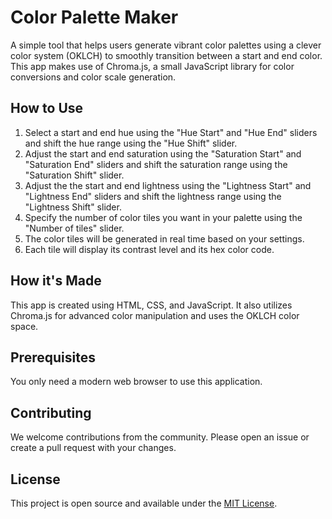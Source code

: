 # Color Palette Maker

A simple tool that helps users generate vibrant color palettes using a clever color system (OKLCH) to smoothly transition between a start and end color. This app makes use of Chroma.js, a small JavaScript library for color conversions and color scale generation.

## How to Use

1. Select a start and end hue using the "Hue Start" and "Hue End" sliders and shift the hue range using the "Hue Shift" slider.
2. Adjust the start and end saturation using the "Saturation Start" and "Saturation End" sliders and shift the saturation range using the "Saturation Shift" slider.
3. Adjust the the start and end lightness using the "Lightness Start" and "Lightness End" sliders and shift the lightness range using the "Lightness Shift" slider.
4. Specify the number of color tiles you want in your palette using the "Number of tiles" slider.
5. The color tiles will be generated in real time based on your settings.
6. Each tile will display its contrast level and its hex color code.

## How it's Made

This app is created using HTML, CSS, and JavaScript. It also utilizes Chroma.js for advanced color manipulation and uses the OKLCH color space.

## Prerequisites

You only need a modern web browser to use this application.

## Contributing

We welcome contributions from the community. Please open an issue or create a pull request with your changes.

## License

This project is open source and available under the [MIT License](LICENSE).

